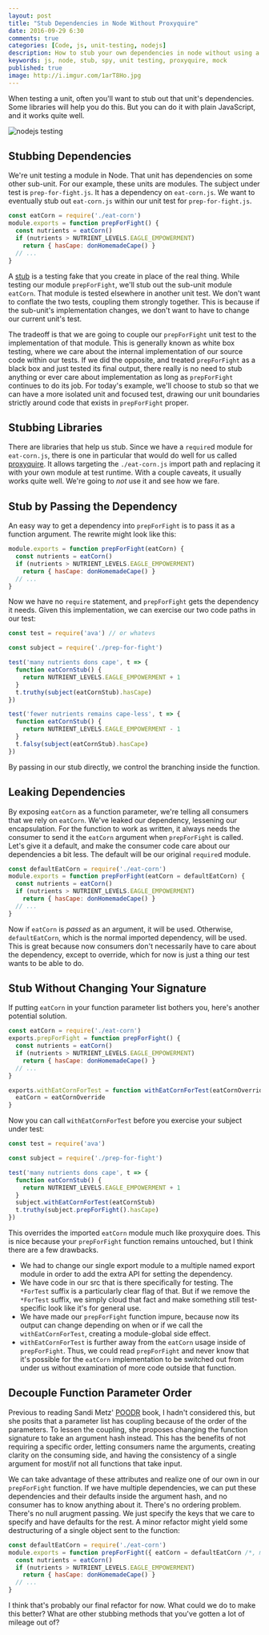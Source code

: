 ```yaml
---
layout: post
title: "Stub Dependencies in Node Without Proxyquire"
date: 2016-09-29 6:30
comments: true
categories: [Code, js, unit-testing, nodejs]
description: How to stub your own dependencies in node without using a library like proxyquire
keywords: js, node, stub, spy, unit testing, proxyquire, mock
published: true
image: http://i.imgur.com/1arT8Ho.jpg
---
```


When testing a unit, often you'll want to stub out that unit's dependencies.  Some libraries will help you do this.  But you can do it with plain JavaScript, and it works quite well.

![nodejs testing](http://i.imgur.com/1arT8Ho.jpg)

<!--more-->

## Stubbing Dependencies

We're unit testing a module in Node.  That unit has dependencies on some other sub-unit.  For our example, these units are modules. The subject under test is `prep-for-fight.js`.  It has a dependency on `eat-corn.js`.  We want to eventually stub out `eat-corn.js` within our unit test for `prep-for-fight.js`.

```js prep-for-fight.js
const eatCorn = require('./eat-corn')
module.exports = function prepForFight() {
  const nutrients = eatCorn()
  if (nutrients > NUTRIENT_LEVELS.EAGLE_EMPOWERMENT)
    return { hasCape: donHomemadeCape() }
  // ...
}
```

A [stub](/post/sinon-spies-vs-stubs/) is a testing fake that you create in place of the real thing.  While testing our module `prepForFight`, we'll stub out the sub-unit module `eatCorn`.  That module is tested elsewhere in another unit test.  We don't want to conflate the two tests, coupling them strongly together.  This is because if the sub-unit's implementation changes, we don't want to have to change our current unit's test.  

The tradeoff is that we are going to couple our `prepForFight` unit test to the implementation of that module.  This is generally known as white box testing, where we care about the internal implementation of our source code within our tests.  If we did the opposite, and treated `prepForFight` as a black box and just tested its final output, there really is no need to stub anything or ever care about implementation as long as `prepForFight` continues to do its job.  For today's example, we'll choose to stub so that we can have a more isolated unit and focused test, drawing our unit boundaries strictly around code that exists in `prepForFight` proper.

## Stubbing Libraries

There are libraries that help us stub.  Since we have a `require`d module for `eat-corn.js`, there is one in particular that would do well for us called [proxyquire](https://github.com/thlorenz/proxyquire).  It allows targeting the `./eat-corn.js` import path and replacing it with your own module at test runtime.  With a couple caveats, it usually works quite well.  We're going to *not* use it and see how we fare.

## Stub by Passing the Dependency

An easy way to get a dependency into `prepForFight` is to pass it as a function argument.  The rewrite might look like this:

```js prep-for-fight.js
module.exports = function prepForFight(eatCorn) {
  const nutrients = eatCorn()
  if (nutrients > NUTRIENT_LEVELS.EAGLE_EMPOWERMENT)
    return { hasCape: donHomemadeCape() }
  // ...
}
```

Now we have no `require` statement, and `prepForFight` gets the dependency it needs.  Given this implementation, we can exercise our two code paths in our test:

```js prep-for-fight.spec.js
const test = require('ava') // or whatevs

const subject = require('./prep-for-fight')

test('many nutrients dons cape', t => {
  function eatCornStub() {
    return NUTRIENT_LEVELS.EAGLE_EMPOWERMENT + 1
  }
  t.truthy(subject(eatCornStub).hasCape)
})

test('fewer nutrients remains cape-less', t => {
  function eatCornStub() {
    return NUTRIENT_LEVELS.EAGLE_EMPOWERMENT - 1
  }
  t.falsy(subject(eatCornStub).hasCape)
})
```

By passing in our stub directly, we control the branching inside the function.

## Leaking Dependencies

By exposing `eatCorn` as a function parameter, we're telling all consumers that we rely on `eatCorn`.  We've leaked our dependency, lessening our encapsulation.  For the function to work as written, it always needs the consumer to send it the `eatCorn` argument when `prepForFight` is called.  Let's give it a default, and make the consumer code care about our dependencies a bit less.  The default will be our original `require`d module.

```js prep-for-fight.js
const defaultEatCorn = require('./eat-corn')
module.exports = function prepForFight(eatCorn = defaultEatCorn) {
  const nutrients = eatCorn()
  if (nutrients > NUTRIENT_LEVELS.EAGLE_EMPOWERMENT)
    return { hasCape: donHomemadeCape() }
  // ...
}
```

Now if `eatCorn` is *passed* as an argument, it will be used.  Otherwise, `defaultEatCorn`, which is the normal imported dependency, will be used.  This is great because now consumers don't necessarily have to care about the dependency, except to override, which for now is just a thing our test wants to be able to do.

## Stub Without Changing Your Signature

If putting `eatCorn` in your function parameter list bothers you, here's another potential solution.  

```js prep-for-fight.js
const eatCorn = require('./eat-corn')
exports.prepForFight = function prepForFight() {
  const nutrients = eatCorn()
  if (nutrients > NUTRIENT_LEVELS.EAGLE_EMPOWERMENT)
    return { hasCape: donHomemadeCape() }
  // ...
}

exports.withEatCornForTest = function withEatCornForTest(eatCornOverride) {
  eatCorn = eatCornOverride
}
```

Now you can call `withEatCornForTest` before you exercise your subject under test:

```js prep-for-fight.spec.js
const test = require('ava')

const subject = require('./prep-for-fight')

test('many nutrients dons cape', t => {
  function eatCornStub() {
    return NUTRIENT_LEVELS.EAGLE_EMPOWERMENT + 1
  }
  subject.withEatCornForTest(eatCornStub)
  t.truthy(subject.prepForFight().hasCape)
})
```

This overrides the imported `eatCorn` module much like proxyquire does.  This is nice because your `prepForFight` function remains untouched, but I think there are a few drawbacks.

- We had to change our single export module to a multiple named export module in order to add the extra API for setting the dependency.
- We have code in our src that is there specifically for testing.  The `*ForTest` suffix is a particularly clear flag of that.  But if we remove the `*ForTest` suffix, we simply cloud that fact and make something still test-specific look like it's for general use.
- We have made our `prepForFight` function impure, because now its output can change depending on when or if we call the `withEatCornForTest`, creating a module-global side effect.
- `withEatCornForTest` is further away from the `eatCorn` usage inside of `prepForFight`.  Thus, we could read `prepForFight` and never know that it's possible for the `eatCorn` implementation to be switched out from under us without examination of more code outside that function.

## Decouple Function Parameter Order

Previous to reading Sandi Metz' [POODR](http://www.poodr.com/) book, I hadn't considered this, but she posits that a parameter list has coupling because of the order of the parameters.  To lessen the coupling, she proposes changing the function signature to take an argument hash instead.  This has the benefits of not requiring a specific order, letting consumers name the arguments, creating clarity on the consuming side, and having the consistency of a single argument for most/if not all functions that take input.

We can take advantage of these attributes and realize one of our own in our `prepForFight` function.  If we have multiple dependencies, we can put these dependencies and their defaults inside the argument hash, and no consumer has to know anything about it.  There's no ordering problem.  There's no null arugment passing.  We just specify the keys that we care to specify and have defaults for the rest.  A minor refactor might yield some destructuring of a single object sent to the function:

```js prep-for-fight.js
const defaultEatCorn = require('./eat-corn')
module.exports = function prepForFight({ eatCorn = defaultEatCorn /*, more... */ }) {
  const nutrients = eatCorn()
  if (nutrients > NUTRIENT_LEVELS.EAGLE_EMPOWERMENT)
    return { hasCape: donHomemadeCape() }
  // ...
}
```

I think that's probably our final refactor for now.  What could we do to make this better?  What are other stubbing methods that you've gotten a lot of mileage out of?
